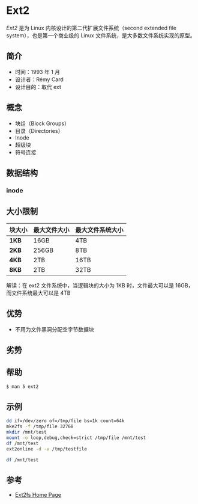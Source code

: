 # Ext2

_Ext2_ 是为 Linux 内核设计的第二代扩展文件系统（second extended file system），也是第一个商业级的 Linux 文件系统，是大多数文件系统实现的原型。

## 简介

* 时间：1993 年 1 月
* 设计者：Rémy Card
* 设计目的：取代 ext

## 概念

* 块组（Block Groups）
* 目录（Directories）
* Inode
* 超级块
* 符号连接

## 数据结构

### inode



## 大小限制

| 块大小  | 最大文件大小 | 最大文件系统大小 |
| ------- | ------------ | ---------------- |
| **1KB** | 16GB         | 4TB              |
| **2KB** | 256GB        | 8TB              |
| **4KB** | 2TB          | 16TB             |
| **8KB** | 2TB          | 32TB             |

解读：在 ext2 文件系统中，当逻辑块的大小为 1KB 时，文件最大可以是 16GB，而文件系统最大可以是 4TB

## 优势

* 不用为文件黑洞分配空字节数据块

## 劣势

## 帮助

```sh
$ man 5 ext2
```

## 示例

```sh
dd if=/dev/zero of=/tmp/file bs=1k count=64k
mke2fs -f /tmp/file 32768
mkdir /mnt/test
mount -o loop,debug,check=strict /tmp/file /mnt/test
df /mnt/test
ext2online -d -v /tmp/testfile

df /mnt/test
```

## 参考

* [Ext2fs Home Page](http://e2fsprogs.sourceforge.net/ext2.html)